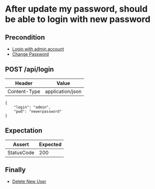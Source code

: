 # After update my password, should be able to login with new password

## Precondition

* [Login with admin account](../common/login-with-admin.md)
* [Change Password](../common/change-my-password.md)

## POST /api/login

| Header | Value |
| - | - |
| Content-Type | application/json |

```
{
    "login": "admin",
    "pwd": "newerpassword"
}
```

## Expectation

| Assert | Expected |
| - | - |
| StatusCode | 200 |

## Finally

* [Delete New User](../common/reset-my-password.md)

